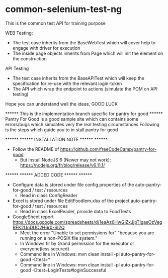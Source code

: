 # common-selenium-test-ng

This is the common test API for training purpose

WEB Testing:
 - The test case inherits from the BaseWebTest which will cover help to engage with driver for execution
 - The inside page objects inherits from Page which will init the element on the construction

API Testing
 - The test case inherits from the BaseAPITest which will keep the specification for re-use with the relevant login-token
 - The API which wrap the endpoint to actions (simulate the POM on API testing)

Hope you can understand well the ideas,
GOOD LUCK

****** This is the implementation branch specific for pantry for good ******
Pantry For Good is a good sample site which can contains some errors/bugs which simulates very the real testing circumstances
Following is the steps which guide you to in stall pantry for good

****** ****** INSTALLATION NOTE ****** ******
 - Follow the README of https://github.com/freeCodeCamp/pantry-for-good
   - But install NodeJS 6 (Newer may not work): https://nodejs.org/fr/blog/release/v6.11.1/

****** ****** ADDED CODE ****** ******
 - Configure data is stored under file config.properties of the auto-pantry-for-good / test / resources
   - Read in class ConfigReader
 - Excel is stored under file EditFoodIem.xlsx of the project auto-pantry-for-good / test / resources
   - Read in class ExcelReader, provide data to FoodTests
 - GoogleSheet report https://docs.google.com/spreadsheets/d/1eaAz6HwGiZxJjpTIgasOzVegRFK2UnDUC2H6r0-SI2Q
   - Meet the error "Unable to set permissions for" "because you are running on a non-POSIX file system."
   - In Windows fir by Grand permission for the executor or everyone(less secured)
   - Command line in Windows: mvn clean install -pl auto-pantry-for-good -Dtest=*
   - Command line in Windows: mvn clean install -pl auto-pantry-for-good -Dtest=LoginTests#loginSuccessful
